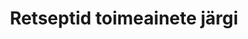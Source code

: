 ---
title: Retseptid toimeainete järgi
title_en: 'Prescriptions by ingredients'
notes: >-
  Pere- ja eriarstide poolt välja kirjutatud toimeainepõhiste retseptide osakaal
  toimeainete lõikes alates aastast 2014
notes_en: ''
category: 
  - Tervis
category_en: 
  - Health
resources:
  - name: Retseptid toimeainete järgi
    url: 'https://statistika.haigekassa.ee/PXWeb/pxweb/et/kindlustatu/kindlustatu__Ravimid%20ja%20meditsiiniseadmed/ATC10.px/?rxid=1640cdbb-94c6-462e-8afa-fb7957bf1b9d'
    format: HTML
    interactive: 'TRUE'
license: 'https://creativecommons.org/licenses/by-sa/3.0/ee/legalcode'
update_freq: 'http://purl.org/linked-data/sdmx/2009/code#freq-A'
organization: Eesti Haigekassa
maintainer_name: ''
maintainer_email: ''
maintainer_phone: ''
date_issued: '21/04/2020'
date_modified: 2020/05/17
---
